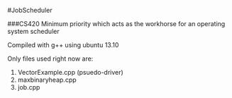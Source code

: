 #JobScheduler

###CS420 Minimum priority which acts as the workhorse for an operating system scheduler

Compiled with g++ using ubuntu 13.10

Only files used right now are:
  1. VectorExample.cpp (psuedo-driver)
  2. maxbinaryheap.cpp
  3. job.cpp
